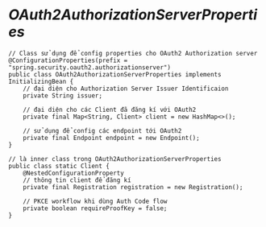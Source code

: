 # _OAuth2AuthorizationServerProperties_
    
    // Class sử dụng để config properties cho OAuth2 Authorization server
    @ConfigurationProperties(prefix = "spring.security.oauth2.authorizationserver")
    public class OAuth2AuthorizationServerProperties implements InitializingBean {
        // đại diện cho Authorization Server Issuer Identificaion
        private String issuer;
	
        // đại diện cho các Client đã đăng kí với OAuth2
	    private final Map<String, Client> client = new HashMap<>();
        
        // sử dụng để config các endpoint tới OAuth2
        private final Endpoint endpoint = new Endpoint();
    }

    // là inner class trong OAuth2AuthorizationServerProperties
    public class static Client {
        @NestedConfigurationProperty
        // thông tin client để đăng kí
        private final Registration registration = new Registration();
        
        // PKCE workflow khi dùng Auth Code flow
        private boolean requireProofKey = false;
    }